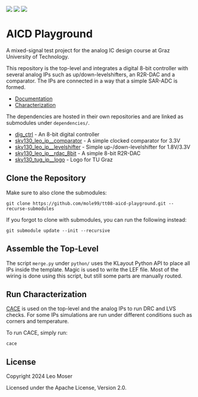 ![](../../workflows/gds/badge.svg) ![](../../workflows/docs/badge.svg) ![](../../workflows/cace/badge.svg)

# AICD Playground

A mixed-signal test project for the analog IC design course at Graz University of Technology.

This repository is the top-level and integrates a digital 8-bit controller with several analog IPs such as up/down-levelshifters, an R2R-DAC and a comparator. The IPs are connected in a way that a simple SAR-ADC is formed.

- [Documentation](docs/tt_um_tt08_aicd_playground.md)
- [Characterization](docs/tt_um_tt08_aicd_playground_layout.md)

The dependencies are hosted in their own repositories and are linked as submodules under `dependencies/`.

- [dig_ctrl]() - An 8-bit digital controller
- [sky130_leo_ip__comparator](https://github.com/mole99/sky130_leo_ip__comparator/) - A simple clocked comparator for 3.3V
- [sky130_leo_ip__levelshifter](https://github.com/mole99/sky130_leo_ip__levelshifter) - Simple up-/down-levelshifter for 1.8V/3.3V
- [sky130_leo_ip__rdac_8bit](https://github.com/mole99/sky130_leo_ip__rdac_8bit) - A simple 8-bit R2R-DAC
- [sky130_tug_ip__logo](https://github.com/mole99/sky130_tug_ip__logo) - Logo for TU Graz

## Clone the Repository

Make sure to also clone the submodules:

	git clone https://github.com/mole99/tt08-aicd-playground.git --recurse-submodules

If you forgot to clone with submodules, you can run the following instead:

	git submodule update --init --recursive

## Assemble the Top-Level

The script `merge.py` under `python/` uses the KLayout Python API to place all IPs inside the template. Magic is used to write the LEF file. Most of the wiring is done using this script, but still some parts are manually routed.

## Run Characterization

[CACE](https://github.com/efabless/cace) is used on the top-level and the analog IPs to run DRC and LVS checks. For some IPs simulations are run under different conditions such as corners and temperature.

To run CACE, simply run:

	cace

## License

Copyright 2024 Leo Moser

Licensed under the Apache License, Version 2.0.